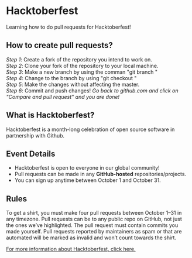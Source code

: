 # Hacktoberfest
Learning how to do pull requests for Hacktoberfest!

## How to create pull requests?
<em>Step 1</em>: Create a fork of the repository you intend to work on. <br/>
<em>Step 2</em>: Clone your fork of the repository to your local machine. <br/>
<em>Step 3</em>: Make a new branch by using the comman "git branch <BRANCH NAME>" <br/>
<em>Step 4</em>: Change to the branch by using "git checkout <BRANCH NAME>" <br/>
<em>Step 5</em>: Make the changes without affecting the master. <br/>
<em>Step 6</em>: Commit and push changes!
<em>Go back to github.com and click on "Compare and pull request" and you are done!</em>

## What is Hacktoberfest?
Hacktoberfest is a month-long celebration of open source software in partnership with Github. 
<h2>Event Details</h2>
<ul>
<li>Hacktoberfest is open to everyone in our global community!</li>
<li>Pull requests can be made in any <strong>GitHub-hosted</strong> repositories/projects.</li>
<li>You can sign up anytime between October 1 and October 31.</li>
</ul>

<h2>Rules</h2>
<p>To get a shirt, you must make four pull requests between October 1–31 in any timezone. Pull requests can be to any public repo on GitHub, not just the ones we’ve highlighted. The pull request must contain commits you made yourself. Pull requests reported by maintainers as spam or that are automated will be marked as invalid and won’t count towards the shirt.</p>

<a href="https://hacktoberfest.digitalocean.com/">For more information about Hacktoberfest, click here.</a>

